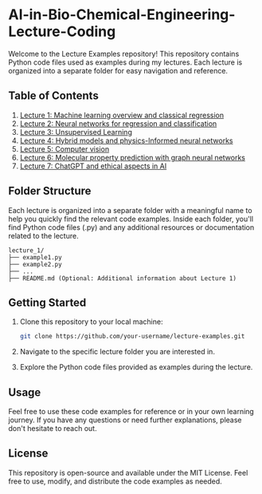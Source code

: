 # AI-in-Bio-Chemical-Engineering-Lecture-Coding

Welcome to the Lecture Examples repository! This repository contains Python code files used as examples during my lectures. Each lecture is organized into a separate folder for easy navigation and reference.

## Table of Contents

1. [Lecture 1: Machine learning overview and classical regression](/Lecture_1/)
2. [Lecture 2: Neural networks for regression and classification](/lecture_2/)
3. [Lecture 3: Unsupervised Learning](/lecture_3/)
4. [Lecture 4: Hybrid models and physics-Informed neural networks](/lecture_4/)
5. [Lecture 5: Computer vision](/lecture_5/)
6. [Lecture 6: Molecular property prediction with graph neural networks](/lecture_6/)
7. [Lecture 7: ChatGPT and ethical aspects in AI](/lecture_7/)

## Folder Structure

Each lecture is organized into a separate folder with a meaningful name to help you quickly find the relevant code examples. Inside each folder, you'll find Python code files (.py) and any additional resources or documentation related to the lecture.

   ```
lecture_1/
├── example1.py
├── example2.py
├── ...
├── README.md (Optional: Additional information about Lecture 1)
```



## Getting Started

1. Clone this repository to your local machine:

   ```bash
   git clone https://github.com/your-username/lecture-examples.git


2. Navigate to the specific lecture folder you are interested in.

3. Explore the Python code files provided as examples during the lecture.

## Usage
Feel free to use these code examples for reference or in your own learning journey. If you have any questions or need further explanations, please don't hesitate to reach out.

## License
This repository is open-source and available under the MIT License. Feel free to use, modify, and distribute the code examples as needed.
